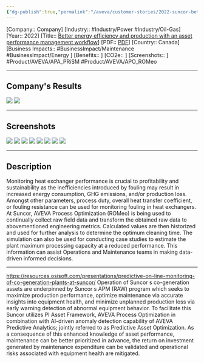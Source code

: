 ```yaml
---
{"dg-publish":true,"permalink":"/aveva/customer-stories/2022-suncor-better-energy-efficiency-and-production-with-an-asset-performance-management-workflow/","dgPassFrontmatter":true}
---
```


[Company:: Company]
[Industry:: #Industry/Power #Industry/Oil-Gas]
[Year:: 2022]
[Title:: [Better energy efficiency and production with an asset performance management workflow](https://resources.osisoft.com/presentations/better-energy-efficiency-and-production-with-an-asset-performance-management-workflow-at-suncor/)]
[PDF:: [PDF](https://cdn.osisoft.com/osi/presentations/2022-AVEVA-San-Francisco/UC22NA-01PO50-Suncor-Coetzee-Better-energy-efficiency-and-production-with-asset-performance-management.pdf)]
[Country:: Canada]
[Business Impacts:: #BusinessImpact/Maintenance #BusinessImpact/Energy ]
[Benefits:: ]
[CO2e:: ]
[Screenshots:: ] 
#Product/AVEVA/APA_PRiSM  #Product/AVEVA/APO_ROMeo 

---
## Company's Results
![](https://i.imgur.com/ysR4iRJ.png)
![](https://i.imgur.com/KKWlBH4.png)

---
## Screenshots
![](https://i.imgur.com/SpOanlc.png)
![](https://i.imgur.com/RznHfUX.png)
![](https://i.imgur.com/ZY7tklH.png)
![](https://i.imgur.com/sTfRWLg.png)
![](https://i.imgur.com/Mwmkq7n.png)
![](https://i.imgur.com/W6lz1CV.png)
![](https://i.imgur.com/dZWmLyx.png)
![](https://i.imgur.com/WM5yCbh.png)

---
## Description
Monitoring heat exchanger performance is crucial to profitability and sustainability as the inefficiencies introduced by fouling may result in increased energy consumption, GHG emissions, and/or production loss. Amongst other parameters, process duty, overall heat transfer coefficient, or fouling resistance can be used for monitoring fouling in heat exchangers. At Suncor, AVEVA Process Optimization (ROMeo) is being used to continually collect raw field data and transform the obtained raw data to abovementioned engineering metrics. Calculated values are then historized and used for further analysis to determine the optimum cleaning time. The simulation can also be used for conducting case studies to estimate the plant maximum processing capacity at a reduced performance. This information can assist Operations and Maintenance teams in making data-driven informed decisions.

---
https://resources.osisoft.com/presentations/predictive-on-line-monitoring-of-co-generation-plants-at-suncor/
Operation of Suncor s co-generation assets are underpinned by Suncor s APM (RAW) program which seeks to maximize production performance, optimize maintenance via accurate insights into equipment health, and minimize unplanned production loss via early warning detection of abnormal equipment behavior. To facilitate this Suncor utilizes PI Asset Framework, AVEVA Process Optimization in combination with AI-driven anomaly detection capability of AVEVA Predictive Analytics; jointly referred to as Predictive Asset Optimization. As a consequence of this enhanced knowledge of asset performance, maintenance can be better prioritized in advance, the return on investment generated by maintenance expenditure can be validated and operational risks associated with equipment health are mitigated.